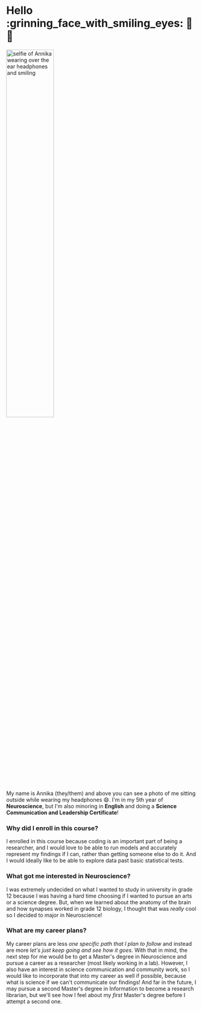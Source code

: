 # Hello :grinning_face_with_smiling_eyes: :seedling: :rainbow:

<img src="IMG_5362.jpg" alt="selfie of Annika wearing over the ear headphones and smiling" width="50%" height="50%">
    
My name is Annika (they/them) and above you can see a photo of me sitting outside while wearing my headphones :smile:. I'm in my 5th year of **Neuroscience**, but I'm also minoring in **English** and doing a **Science Communication and Leadership Certificate**!

### Why did I enroll in this course?
I enrolled in this course because coding is an important part of being a researcher, and I would love to be able to run models and accurately represent my findings if I can, rather than getting someone else to do it. And I would ideally like to be able to explore data past basic statistical tests. 

### What got me interested in Neuroscience?
I was extremely undecided on what I wanted to study in university in grade 12 because I was having a hard time choosing if I wanted to pursue an arts or a science degree. But, when we learned about the anatomy of the brain and how synapses worked in grade 12 biology, I thought that was *really* cool so I decided to major in Neuroscience!

### What are my career plans?
My career plans are less *one specific path that I plan to follow* and instead are more *let's just keep going and see how it goes*. With that in mind, the next step for me would be to get a Master's degree in Neuroscience and pursue a career as a researcher (most likely working in a lab). However, I also have an interest in science communication and community work, so I would like to incorporate that into my career as well if possible, because what is science if we can't communicate our findings! And far in the future, I may pursue a second Master's degree in Information to become a research librarian, but we'll see how I feel about my *first* Master's degree before I attempt a second one.  
